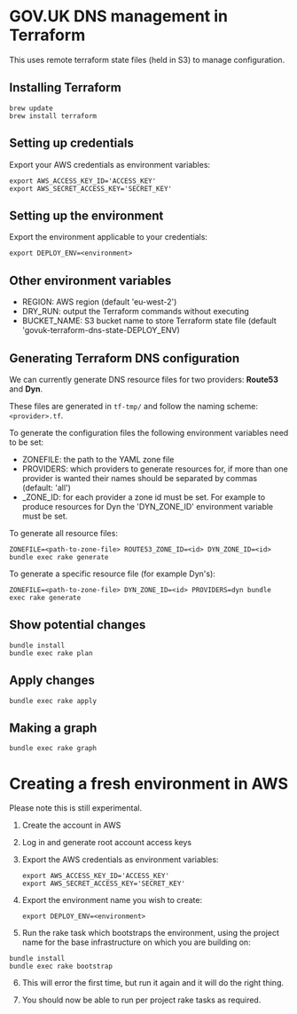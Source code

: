 # GOV.UK DNS management in Terraform

This uses remote terraform state files (held in S3) to manage configuration.

## Installing Terraform

```
brew update
brew install terraform
```

## Setting up credentials

Export your AWS credentials as environment variables:

```
export AWS_ACCESS_KEY_ID='ACCESS_KEY'
export AWS_SECRET_ACCESS_KEY='SECRET_KEY'
```

## Setting up the environment

Export the environment applicable to your credentials:

```
export DEPLOY_ENV=<environment>
```

## Other environment variables

* REGION: AWS region (default 'eu-west-2')
* DRY_RUN: output the Terraform commands without executing
* BUCKET_NAME: S3 bucket name to store Terraform state file (default 'govuk-terraform-dns-state\-DEPLOY\_ENV)

## Generating Terraform DNS configuration

We can currently generate DNS resource files for two providers: **Route53** and **Dyn**.

These files are generated in `tf-tmp/` and follow the naming scheme: `<provider>.tf`.

To generate the configuration files the following environment variables need to be set:

* ZONEFILE: the path to the YAML zone file
* PROVIDERS: which providers to generate resources for, if more than one provider is wanted their names should be separated by commas (default: 'all')
* <PROVIDER>\_ZONE\_ID: for each provider a zone id must be set. For example to produce resources for Dyn the 'DYN\_ZONE\_ID' environment variable must be set.

To generate all resource files:
```
ZONEFILE=<path-to-zone-file> ROUTE53_ZONE_ID=<id> DYN_ZONE_ID=<id> bundle exec rake generate
```

To generate a specific resource file (for example Dyn's):
```
ZONEFILE=<path-to-zone-file> DYN_ZONE_ID=<id> PROVIDERS=dyn bundle exec rake generate
```

## Show potential changes

```
bundle install
bundle exec rake plan
```

## Apply changes

```
bundle exec rake apply
```

## Making a graph

```
bundle exec rake graph
```

# Creating a fresh environment in AWS

Please note this is still experimental.

1. Create the account in AWS
2. Log in and generate root account access keys
3. Export the AWS credentials as environment variables:

   ```
   export AWS_ACCESS_KEY_ID='ACCESS_KEY'
   export AWS_SECRET_ACCESS_KEY='SECRET_KEY'
   ```

4. Export the environment name you wish to create:

   ```
   export DEPLOY_ENV=<environment>
   ```

5. Run the rake task which bootstraps the environment, using the project name
   for the base infrastructure on which you are building on:

  ```
  bundle install
  bundle exec rake bootstrap
  ```

6. This will error the first time, but run it again and it will do the right
   thing.

7. You should now be able to run per project rake tasks as required.
